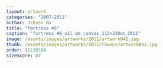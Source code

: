 ```yaml
---
layout: artwork
categories: "2007-2011"
author: Jihoon Ha
title: "fortress #6"
caption: "fortress #6_oil on canvas_112×290㎝_2011"
image: /assets/images/artworks/2011/artwork042.jpg
thumb: /assets/images/artworks/2011/thumbs/artwork042.jpg
order: 11130506
sizeScore: 07
---
```

